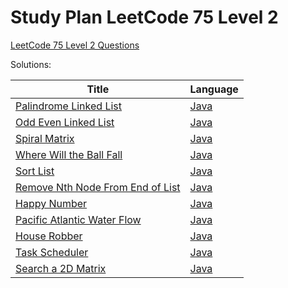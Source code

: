 # Study Plan LeetCode 75 Level 2

[LeetCode 75 Level 2 Questions](https://leetcode.com/study-plan/leetcode-75/)

Solutions:

| Title                                                                                                           | Language                              |
|-----------------------------------------------------------------------------------------------------------------|---------------------------------------|
| [Palindrome Linked List](https://leetcode.com/problems/palindrome-linked-list)                                  | [Java](IsPalindromeLinkedList.java)   |
| [Odd Even Linked List](https://leetcode.com/problems/odd-even-linked-list/)                                     | [Java](OddEvenLinkedList.java)        |
| [Spiral Matrix](https://leetcode.com/problems/spiral-matrix)                                                    | [Java](SpiralMatrix.java)             |
| [Where Will the Ball Fall](https://leetcode.com/problems/where-will-the-ball-fall/description/)                 | [Java](WhereBallFall.java)            |
| [Sort List](https://leetcode.com/problems/sort-list)                                                            | [Java](SortList.java)                 |
| [Remove Nth Node From End of List](https://leetcode.com/problems/remove-nth-node-from-end-of-list/description/) | [Java](RemoveNNodeEndList.java)       |
| [Happy Number](https://leetcode.com/problems/happy-number)                                                      | [Java](HappyNumber.java)              |
| [Pacific Atlantic Water Flow](https://leetcode.com/problems/pacific-atlantic-water-flow/description/)           | [Java](PacificAtlanticWaterFlow.java) |
| [House Robber](https://leetcode.com/problems/house-robber/description)                                          | [Java](HouseRobber.java)              |
| [Task Scheduler](https://leetcode.com/problems/task-scheduler/description/)                                     | [Java](TaskScheduler.java)            |
| [Search a 2D Matrix](https://leetcode.com/problems/search-a-2d-matrix/description/)                             | [Java](Search2DMatrix.java)           |
 